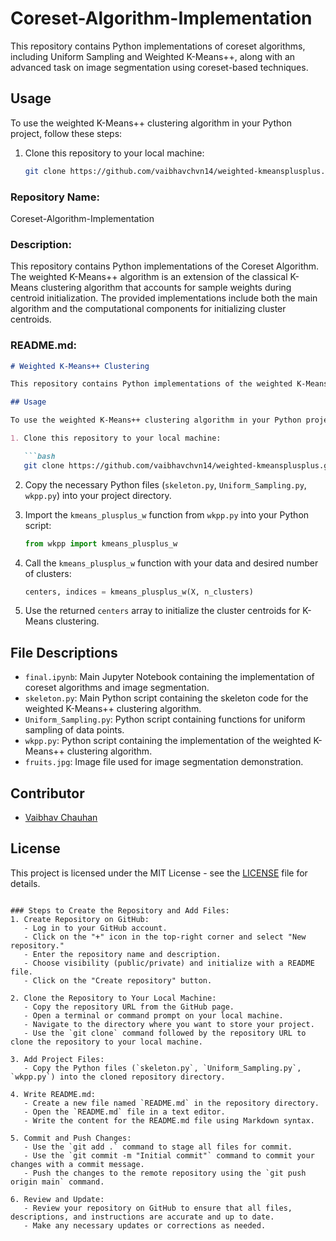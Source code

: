 # Coreset-Algorithm-Implementation
This repository contains Python implementations of coreset algorithms, including Uniform Sampling and Weighted K-Means++, along with an advanced task on image segmentation using coreset-based techniques.

## Usage

To use the weighted K-Means++ clustering algorithm in your Python project, follow these steps:

1. Clone this repository to your local machine:

   ```bash
   git clone https://github.com/vaibhavchvn14/weighted-kmeansplusplus.git
### Repository Name:
Coreset-Algorithm-Implementation

### Description:
This repository contains Python implementations of the Coreset Algorithm. The weighted K-Means++ algorithm is an extension of the classical K-Means clustering algorithm that accounts for sample weights during centroid initialization. The provided implementations include both the main algorithm and the computational components for initializing cluster centroids.

### README.md:
```markdown
# Weighted K-Means++ Clustering

This repository contains Python implementations of the weighted K-Means++ clustering algorithm. The weighted K-Means++ algorithm is an extension of the classical K-Means clustering algorithm that accounts for sample weights during centroid initialization. The provided implementations include both the main algorithm and the computational components for initializing cluster centroids.

## Usage

To use the weighted K-Means++ clustering algorithm in your Python project, follow these steps:

1. Clone this repository to your local machine:

   ```bash
   git clone https://github.com/vaibhavchvn14/weighted-kmeansplusplus.git
   ```

2. Copy the necessary Python files (`skeleton.py`, `Uniform_Sampling.py`, `wkpp.py`) into your project directory.

3. Import the `kmeans_plusplus_w` function from `wkpp.py` into your Python script:

   ```python
   from wkpp import kmeans_plusplus_w
   ```

4. Call the `kmeans_plusplus_w` function with your data and desired number of clusters:

   ```python
   centers, indices = kmeans_plusplus_w(X, n_clusters)
   ```

5. Use the returned `centers` array to initialize the cluster centroids for K-Means clustering.

## File Descriptions

- `final.ipynb`: Main Jupyter Notebook containing the implementation of coreset algorithms and image segmentation.
- `skeleton.py`: Main Python script containing the skeleton code for the weighted K-Means++ clustering algorithm.
- `Uniform_Sampling.py`: Python script containing functions for uniform sampling of data points.
- `wkpp.py`: Python script containing the implementation of the weighted K-Means++ clustering algorithm.
- `fruits.jpg`: Image file used for image segmentation demonstration.

## Contributor

- [Vaibhav Chauhan](https://github.com/vaibhavchauhantech)

## License

This project is licensed under the MIT License - see the [LICENSE](LICENSE) file for details.
```

### Steps to Create the Repository and Add Files:
1. Create Repository on GitHub:
   - Log in to your GitHub account.
   - Click on the "+" icon in the top-right corner and select "New repository."
   - Enter the repository name and description.
   - Choose visibility (public/private) and initialize with a README file.
   - Click on the "Create repository" button.

2. Clone the Repository to Your Local Machine:
   - Copy the repository URL from the GitHub page.
   - Open a terminal or command prompt on your local machine.
   - Navigate to the directory where you want to store your project.
   - Use the `git clone` command followed by the repository URL to clone the repository to your local machine.

3. Add Project Files:
   - Copy the Python files (`skeleton.py`, `Uniform_Sampling.py`, `wkpp.py`) into the cloned repository directory.

4. Write README.md:
   - Create a new file named `README.md` in the repository directory.
   - Open the `README.md` file in a text editor.
   - Write the content for the README.md file using Markdown syntax.

5. Commit and Push Changes:
   - Use the `git add .` command to stage all files for commit.
   - Use the `git commit -m "Initial commit"` command to commit your changes with a commit message.
   - Push the changes to the remote repository using the `git push origin main` command.

6. Review and Update:
   - Review your repository on GitHub to ensure that all files, descriptions, and instructions are accurate and up to date.
   - Make any necessary updates or corrections as needed.
